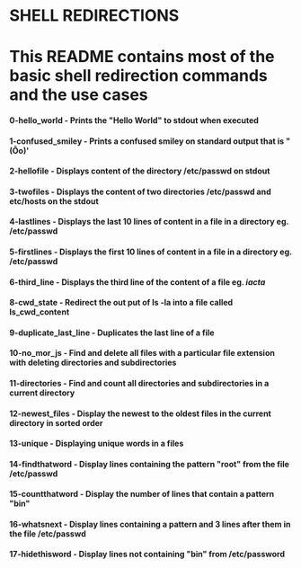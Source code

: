 # SHELL REDIRECTIONS
# This README contains most of the basic shell redirection commands and the use cases

#### 0-hello_world - Prints the "Hello World" to stdout when executed
#### 1-confused_smiley - Prints a confused smiley on standard output that is "(Ôo)'
#### 2-hellofile - Displays content of the directory **/etc/passwd** on stdout
#### 3-twofiles - Displays the content of two directories **/etc/passwd** and **etc/hosts** on the stdout
#### 4-lastlines - Displays the last 10 lines of content in a file in a directory eg. **/etc/passwd**
#### 5-firstlines - Displays the first 10 lines of content in a file in a directory eg. **/etc/passwd**
#### 6-third_line - Displays the third line of the content of a file eg. *iacta*
####
#### 8-cwd_state - Redirect the out put of ls -la into a file called ls_cwd_content
#### 9-duplicate_last_line - Duplicates the last line of a file 
#### 10-no_mor_js -  Find and delete all files with a particular file extension with deleting directories and subdirectories
#### 11-directories - Find and count all directories and subdirectories in a current directory
#### 12-newest_files - Display the newest to the oldest files in the current directory in sorted order
#### 13-unique - Displaying unique words in a files 
#### 14-findthatword - Display lines containing the pattern "root" from the file /etc/passwd
#### 15-countthatword - Display the number of lines that contain a pattern "bin"
#### 16-whatsnext -  Display lines containing a pattern and 3 lines after them in the file /etc/passwd
#### 17-hidethisword - Display lines not containing "bin" from /etc/password
